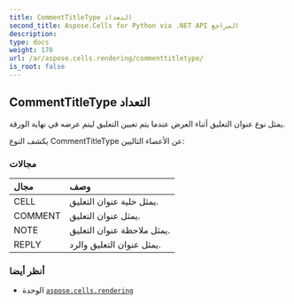 ```yaml
---
title: CommentTitleType التعداد
second_title: Aspose.Cells for Python via .NET API المراجع
description:
type: docs
weight: 170
url: /ar/aspose.cells.rendering/commenttitletype/
is_root: false
---
```

##  CommentTitleType التعداد
يمثل نوع عنوان التعليق أثناء العرض عندما يتم تعيين التعليق ليتم عرضه في نهاية الورقة.



يكشف النوع CommentTitleType عن الأعضاء التاليين:

###  مجالات
| مجال| وصف|
| :- | :- |
| CELL | يمثل خلية عنوان التعليق.|
| COMMENT | يمثل عنوان التعليق.|
| NOTE | يمثل ملاحظة عنوان التعليق.|
| REPLY | يمثل عنوان التعليق والرد.|



###  أنظر أيضا
* الوحدة [`aspose.cells.rendering`](..)
